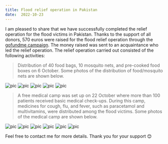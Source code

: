 ```yaml
---
title: Flood relief operation in Pakistan 
date:  2022-10-23
---
```

I am pleased to share that we have successfully completed the relief operation for the flood victims in Pakistan. Thanks to the support of all donors, 570 euros were raised for the flood relief operation through the [gofundme campaign](https://www.gofundme.com/f/joining-hands-to-help-flood-victims-of-pakistan?utm_source=customer&utm_medium=copy_link&utm_campaign=p_cp_guide_do&member=22211107). The money raised was sent to an acquaintance who led the relief operation. The relief operation carried out consisted of the following activities:

> Distribution of 40 food bags, 10 mosquito nets, and pre-cooked food boxes on 6 October. Some photos of the distribution of food/mosquito nets are shown below.

![pic](img/12.jpeg)
![pic](img/13.jpeg)
![pic](img/14.jpeg)
![pic](img/16.jpeg)
![pic](img/17.jpeg)

> A free medical camp was set up on 22 October where more than 100 patients received basic medical check-ups. During this camp, medicines for cough, flu, and fever, such as paracetamol and multivitamins, were distributed among the flood victims. Some photos of the medical camp are shown below. 

![pic](img/21.jpeg)
![pic](img/23.jpeg)
![pic](img/24.jpeg)
![pic](img/25.jpeg)
![pic](img/28.jpeg)
![pic](img/29.jpeg)


Feel free to contact me for more details. Thank you for your support 😊  